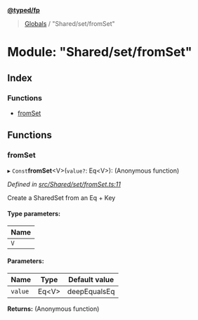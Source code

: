 **[@typed/fp](../README.md)**

> [Globals](../globals.md) / "Shared/set/fromSet"

# Module: "Shared/set/fromSet"

## Index

### Functions

* [fromSet](_shared_set_fromset_.md#fromset)

## Functions

### fromSet

▸ `Const`**fromSet**\<V>(`value?`: Eq\<V>): (Anonymous function)

*Defined in [src/Shared/set/fromSet.ts:11](https://github.com/TylorS/typed-fp/blob/ac98ca1/src/Shared/set/fromSet.ts#L11)*

Create a SharedSet from an Eq + Key

#### Type parameters:

Name |
------ |
`V` |

#### Parameters:

Name | Type | Default value |
------ | ------ | ------ |
`value` | Eq\<V> | deepEqualsEq |

**Returns:** (Anonymous function)
